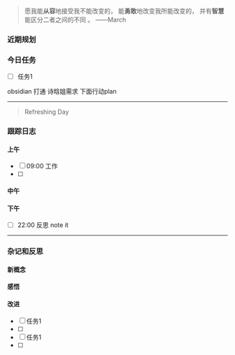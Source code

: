 > 愿我能**从容**地接受我不能改变的，
>          能**勇敢**地改变我所能改变的，
>          并有**智慧**能区分二者之间的不同 。 ——March


### 近期规划



### 今日任务
- [ ] 任务1

obsidian 打通
诗晗姐需求
下面行动plan


---------

> Refreshing Day 

### 跟踪日志

#### 上午
- [ ] 09:00 工作
- [ ] 

#### 中午



#### 下午
- [ ] 22:00 反思 note it




-------

### 杂记和反思


#### 新概念


#### 感悟


#### 改进

- [ ] 任务1
- [ ] 
- [ ] 任务1
- [ ] 